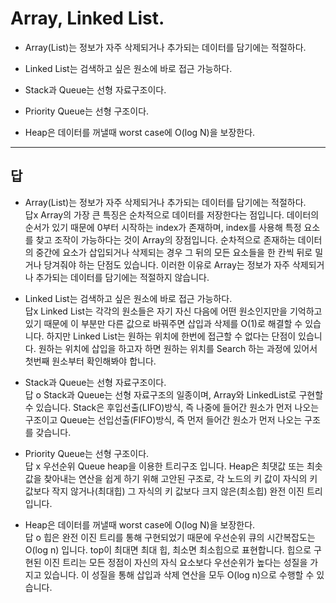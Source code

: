 # Array, Linked List.


* Array(List)는 정보가 자주 삭제되거나 추가되는 데이터를 담기에는 적절하다.  


* Linked List는 검색하고 싶은 원소에 바로 접근 가능하다.  
 

* Stack과 Queue는 선형 자료구조이다.  


* Priority Queue는 선형 구조이다.  


* Heap은 데이터를 꺼낼때 worst case에 O(log N)을 보장한다.  


---
## 답


* Array(List)는 정보가 자주 삭제되거나 추가되는 데이터를 담기에는 적절하다.  
답x Array의 가장 큰 특징은 순차적으로 데이터를 저장한다는 점입니다. 데이터의 순서가 있기 때문에 0부터 시작하는 index가 존재하며, index를 사용해 특정 요소를 찾고 조작이 가능하다는 것이 Array의 장점입니다. 순차적으로 존재하는 데이터의 중간에 요소가 삽입되거나 삭제되는 경우 그 뒤의 모든 요소들을 한 칸씩 뒤로 밀거나 당겨줘야 하는 단점도 있습니다. 이러한 이유로 Array는 정보가 자주 삭제되거나 추가되는 데이터를 담기에는 적절하지 않습니다.  

* Linked List는 검색하고 싶은 원소에 바로 접근 가능하다.  
답x Linked List는 각각의 원소들은 자기 자신 다음에 어떤 원소인지만을 기억하고 있기 때문에 이 부분만 다른 값으로 바꿔주면 삽입과 삭제를 O(1)로 해결할 수 있습니다. 하지만 Linked List는 원하는 위치에 한번에 접근할 수 없다는 단점이 있습니다. 원하는 위치에 삽입을 하고자 하면 원하는 위치를 Search 하는 과정에 있어서 첫번째 원소부터 확인해봐야 합니다.   

* Stack과 Queue는 선형 자료구조이다.  
답 o Stack과 Queue는 선형 자료구조의 일종이며, Array와 LinkedList로 구현할 수 있습니다. Stack은 후입선출(LIFO)방식, 즉 나중에 들어간 원소가 먼저 나오는 구조이고 Queue는 선입선출(FIFO)방식, 즉 먼저 들어간 원소가 먼저 나오는 구조를 갖습니다.  

* Priority Queue는 선형 구조이다.  
답 x 우선순위 Queue heap을 이용한 트리구조 입니다. Heap은 최댓값 또는 최솟값을 찾아내는 연산을 쉽게 하기 위해 고안된 구조로, 각 노드의 키 값이 자식의 키값보다 작지 않거나(최대힙) 그 자식의 키 값보다 크지 않은(최소힙) 완전 이진 트리입니다.  

* Heap은 데이터를 꺼낼때 worst case에 O(log N)을 보장한다.  
답 o 힙은 완전 이진 트리를 통해 구현되었기 때문에 우선순위 큐의 시간복잡도는 O(log n) 입니다. top이 최대면 최대 힙, 최소면 최소힙으로 표현합니다. 힙으로 구현된 이진 트리는 모든 정점이 자신의 자식 요소보다 우선순위가 높다는 성질을 가지고 있습니다. 이 성질을 통해 삽입과 삭제 연산을 모두 O(log n)으로 수행할 수 있습니다.  
